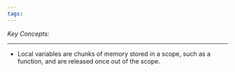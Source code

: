 ```yaml
---
tags:
---
```

*Key Concepts:*
___
- Local variables are chunks of memory stored in a scope, such as a function, and are released once out of the scope. 
